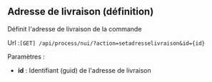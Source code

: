 ## <span id='choixadrlivraison'>Adresse de livraison (définition)</span>

Définit l'adresse de livraison de la commande

Url :`[GET] /api/process/nui/?action=setadresselivraison&id={id}`

Paramètres : 

- **id** : Identifiant (guid) de l'adresse de livraison

